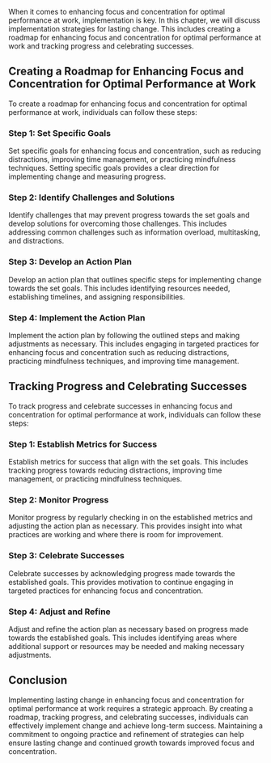 
When it comes to enhancing focus and concentration for optimal performance at work, implementation is key. In this chapter, we will discuss implementation strategies for lasting change. This includes creating a roadmap for enhancing focus and concentration for optimal performance at work and tracking progress and celebrating successes.

## Creating a Roadmap for Enhancing Focus and Concentration for Optimal Performance at Work

To create a roadmap for enhancing focus and concentration for optimal performance at work, individuals can follow these steps:

### Step 1: Set Specific Goals

Set specific goals for enhancing focus and concentration, such as reducing distractions, improving time management, or practicing mindfulness techniques. Setting specific goals provides a clear direction for implementing change and measuring progress.

### Step 2: Identify Challenges and Solutions

Identify challenges that may prevent progress towards the set goals and develop solutions for overcoming those challenges. This includes addressing common challenges such as information overload, multitasking, and distractions.

### Step 3: Develop an Action Plan

Develop an action plan that outlines specific steps for implementing change towards the set goals. This includes identifying resources needed, establishing timelines, and assigning responsibilities.

### Step 4: Implement the Action Plan

Implement the action plan by following the outlined steps and making adjustments as necessary. This includes engaging in targeted practices for enhancing focus and concentration such as reducing distractions, practicing mindfulness techniques, and improving time management.

## Tracking Progress and Celebrating Successes

To track progress and celebrate successes in enhancing focus and concentration for optimal performance at work, individuals can follow these steps:

### Step 1: Establish Metrics for Success

Establish metrics for success that align with the set goals. This includes tracking progress towards reducing distractions, improving time management, or practicing mindfulness techniques.

### Step 2: Monitor Progress

Monitor progress by regularly checking in on the established metrics and adjusting the action plan as necessary. This provides insight into what practices are working and where there is room for improvement.

### Step 3: Celebrate Successes

Celebrate successes by acknowledging progress made towards the established goals. This provides motivation to continue engaging in targeted practices for enhancing focus and concentration.

### Step 4: Adjust and Refine

Adjust and refine the action plan as necessary based on progress made towards the established goals. This includes identifying areas where additional support or resources may be needed and making necessary adjustments.

## Conclusion

Implementing lasting change in enhancing focus and concentration for optimal performance at work requires a strategic approach. By creating a roadmap, tracking progress, and celebrating successes, individuals can effectively implement change and achieve long-term success. Maintaining a commitment to ongoing practice and refinement of strategies can help ensure lasting change and continued growth towards improved focus and concentration.
